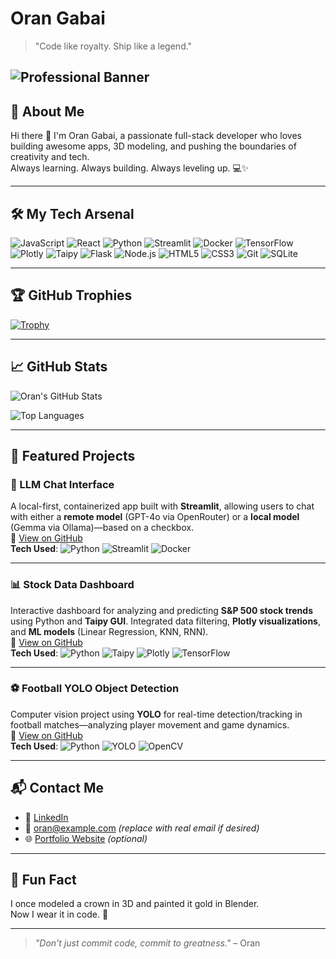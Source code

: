 #  Oran Gabai

> "Code like royalty. Ship like a legend."

![Professional Banner](https://img.shields.io/badge/Oran-Gabai-blueviolet?style=for-the-badge&logo=github)
---

## 🧠 About Me

Hi there 👋 I'm Oran Gabai, a passionate full-stack developer who loves building awesome apps, 3D modeling, and pushing the boundaries of creativity and tech.  
Always learning. Always building. Always leveling up. 💻✨

---

## 🛠️ My Tech Arsenal

![JavaScript](https://img.shields.io/badge/-JavaScript-black?style=flat-square&logo=javascript)
![React](https://img.shields.io/badge/-React-black?style=flat-square&logo=react)
![Python](https://img.shields.io/badge/-Python-black?style=flat-square&logo=python)
![Streamlit](https://img.shields.io/badge/-Streamlit-black?style=flat-square&logo=streamlit)
![Docker](https://img.shields.io/badge/-Docker-black?style=flat-square&logo=docker)
![TensorFlow](https://img.shields.io/badge/-TensorFlow-black?style=flat-square&logo=tensorflow)
![Plotly](https://img.shields.io/badge/-Plotly-black?style=flat-square&logo=plotly)
![Taipy](https://img.shields.io/badge/-Taipy-black?style=flat-square&logo=python)
![Flask](https://img.shields.io/badge/-Flask-black?style=flat-square&logo=flask)
![Node.js](https://img.shields.io/badge/-Node.js-black?style=flat-square&logo=node.js)
![HTML5](https://img.shields.io/badge/-HTML5-black?style=flat-square&logo=html5)
![CSS3](https://img.shields.io/badge/-CSS3-black?style=flat-square&logo=css3)
![Git](https://img.shields.io/badge/-Git-black?style=flat-square&logo=git)
![SQLite](https://img.shields.io/badge/-SQLite-black?style=flat-square&logo=sqlite)

---

## 🏆 GitHub Trophies

[![Trophy](https://github-profile-trophy.vercel.app/?username=oran-gabi&theme=gruvbox)](https://github.com/ryo-ma/github-profile-trophy)

---

## 📈 GitHub Stats

![Oran's GitHub Stats](https://github-readme-stats.vercel.app/api?username=oran-gabi&show_icons=true&theme=tokyonight&count_private=true)

![Top Languages](https://github-readme-stats.vercel.app/api/top-langs/?username=oran-gabi&layout=compact&theme=tokyonight)

---

## 👑 Featured Projects

### 🧠 LLM Chat Interface  
A local-first, containerized app built with **Streamlit**, allowing users to chat with either a **remote model** (GPT-4o via OpenRouter) or a **local model** (Gemma via Ollama)—based on a checkbox.  
🔗 [View on GitHub](https://github.com/oran-gabi/LLM-Chat-Interface-with-Streamlit-Docker?tab=readme-ov-file)  
**Tech Used**: ![Python](https://img.shields.io/badge/-Python-black?style=flat-square&logo=python) ![Streamlit](https://img.shields.io/badge/-Streamlit-black?style=flat-square&logo=streamlit) ![Docker](https://img.shields.io/badge/-Docker-black?style=flat-square&logo=docker)

---

### 📊 Stock Data Dashboard  
Interactive dashboard for analyzing and predicting **S&P 500 stock trends** using Python and **Taipy GUI**. Integrated data filtering, **Plotly visualizations**, and **ML models** (Linear Regression, KNN, RNN).  
🔗 [View on GitHub](https://github.com/oran-gabi/anaconada_stuk_-data-dashboard_Taipy_GUI/tree/main)  
**Tech Used**: ![Python](https://img.shields.io/badge/-Python-black?style=flat-square&logo=python) ![Taipy](https://img.shields.io/badge/-Taipy-black?style=flat-square&logo=python) ![Plotly](https://img.shields.io/badge/-Plotly-black?style=flat-square&logo=plotly) ![TensorFlow](https://img.shields.io/badge/-TensorFlow-black?style=flat-square&logo=tensorflow)

---

### ⚽ Football YOLO Object Detection  
Computer vision project using **YOLO** for real-time detection/tracking in football matches—analyzing player movement and game dynamics.  
🔗 [View on GitHub](https://github.com/oran-gabi/Football-YOLO-object-detection-and-computer-vision/blob/main/Readme.md)  
**Tech Used**: ![Python](https://img.shields.io/badge/-Python-black?style=flat-square&logo=python) ![YOLO](https://img.shields.io/badge/-YOLO-black?style=flat-square&logo=python) ![OpenCV](https://img.shields.io/badge/-OpenCV-black?style=flat-square&logo=opencv)

---

## 📬 Contact Me

- 🔗 [LinkedIn](https://www.linkedin.com/in/oran-gabi)
- 📧 oran@example.com *(replace with real email if desired)*
- 🌐 [Portfolio Website](https://oran-gabi.dev) *(optional)*

---

## 🎨 Fun Fact

I once modeled a crown in 3D and painted it gold in Blender.  
Now I wear it in code. 👑

---

> _"Don't just commit code, commit to greatness."_ – Oran
